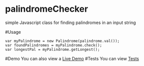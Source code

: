 # palindromeChecker
simple Javascript class for finding palindromes in an input string 


#Usage
```
var myPalindrome = new Palindrome(palindrome.val());
var foundPalindromes = myPalindrome.check();
var longestPal = myPalindrome.getLongest();
```

#Demo
You can also view a [Live Demo](http://sheldonfar.com/palindromes)
#Tests
You can view [Tests](http://sheldonfar.com/palindromes/tests.html)
